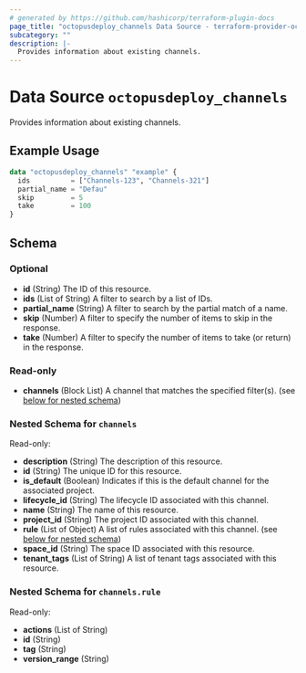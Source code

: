 ```yaml
---
# generated by https://github.com/hashicorp/terraform-plugin-docs
page_title: "octopusdeploy_channels Data Source - terraform-provider-octopusdeploy"
subcategory: ""
description: |-
  Provides information about existing channels.
---
```


# Data Source `octopusdeploy_channels`

Provides information about existing channels.

## Example Usage

```terraform
data "octopusdeploy_channels" "example" {
  ids          = ["Channels-123", "Channels-321"]
  partial_name = "Defau"
  skip         = 5
  take         = 100
}
```

<!-- schema generated by tfplugindocs -->
## Schema

### Optional

- **id** (String) The ID of this resource.
- **ids** (List of String) A filter to search by a list of IDs.
- **partial_name** (String) A filter to search by the partial match of a name.
- **skip** (Number) A filter to specify the number of items to skip in the response.
- **take** (Number) A filter to specify the number of items to take (or return) in the response.

### Read-only

- **channels** (Block List) A channel that matches the specified filter(s). (see [below for nested schema](#nestedblock--channels))

<a id="nestedblock--channels"></a>
### Nested Schema for `channels`

Read-only:

- **description** (String) The description of this resource.
- **id** (String) The unique ID for this resource.
- **is_default** (Boolean) Indicates if this is the default channel for the associated project.
- **lifecycle_id** (String) The lifecycle ID associated with this channel.
- **name** (String) The name of this resource.
- **project_id** (String) The project ID associated with this channel.
- **rule** (List of Object) A list of rules associated with this channel. (see [below for nested schema](#nestedatt--channels--rule))
- **space_id** (String) The space ID associated with this resource.
- **tenant_tags** (List of String) A list of tenant tags associated with this resource.

<a id="nestedatt--channels--rule"></a>
### Nested Schema for `channels.rule`

Read-only:

- **actions** (List of String)
- **id** (String)
- **tag** (String)
- **version_range** (String)


